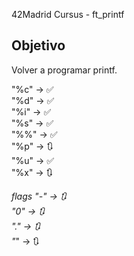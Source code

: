 42Madrid Cursus - ft_printf

## Objetivo

Volver a programar printf.

"%c" -> ✅<br/>
"%d" -> ✅<br/>
"%i" -> ✅<br/>
"%s" -> ✅<br/>
"%%" -> ✅<br/>
"%p" -> 🔃<br/>
"%u" -> ✅<br/>
"%x" -> 🔃<br/>

*flags
"-" -> 🔃<br/>
"0" -> 🔃<br/>
"." -> 🔃<br/>
"*" -> 🔃<br/>

